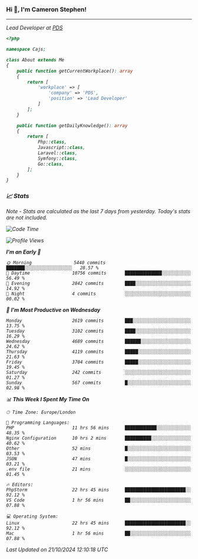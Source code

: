### Hi 👋, I'm Cameron Stephen!
<hr>
<p><em>Lead Developer at <a href="https://prindatasolutions.co.uk">PDS</a></p>


```php
<?php

namespace Cajs;

class About extends Me
{
    public function getCurrentWorkplace(): array
    {
        return [
            'workplace' => [
                'company' => 'PDS',
                'position' => 'Lead Developer'
            ]
        ];
    }

    public function getDailyKnowledge(): array
    {
        return [
            Php::class,
            Javascript::class,
            Laravel::class,
            Symfony::class,
            Go::class,
        ];
    }
}
```

### 📈 Stats
<p><em>Note - Stats are calculated as the last 7 days from yesterday. Today's stats are not included.</em></p>


<!--START_SECTION:waka-->
![Code Time](http://img.shields.io/badge/Code%20Time-4%2C027%20hrs%2054%20mins-blue)

![Profile Views](http://img.shields.io/badge/Profile%20Views-0-blue)

**I'm an Early 🐤** 

```text
🌞 Morning                5440 commits        ███████░░░░░░░░░░░░░░░░░░   28.57 % 
🌆 Daytime                10756 commits       ██████████████░░░░░░░░░░░   56.49 % 
🌃 Evening                2842 commits        ████░░░░░░░░░░░░░░░░░░░░░   14.92 % 
🌙 Night                  4 commits           ░░░░░░░░░░░░░░░░░░░░░░░░░   00.02 % 
```
📅 **I'm Most Productive on Wednesday** 

```text
Monday                   2619 commits        ███░░░░░░░░░░░░░░░░░░░░░░   13.75 % 
Tuesday                  3102 commits        ████░░░░░░░░░░░░░░░░░░░░░   16.29 % 
Wednesday                4689 commits        ██████░░░░░░░░░░░░░░░░░░░   24.62 % 
Thursday                 4119 commits        █████░░░░░░░░░░░░░░░░░░░░   21.63 % 
Friday                   3704 commits        █████░░░░░░░░░░░░░░░░░░░░   19.45 % 
Saturday                 242 commits         ░░░░░░░░░░░░░░░░░░░░░░░░░   01.27 % 
Sunday                   567 commits         █░░░░░░░░░░░░░░░░░░░░░░░░   02.98 % 
```


📊 **This Week I Spent My Time On** 

```text
🕑︎ Time Zone: Europe/London

💬 Programming Languages: 
PHP                      11 hrs 56 mins      ████████████░░░░░░░░░░░░░   48.35 % 
Nginx Configuration      10 hrs 2 mins       ██████████░░░░░░░░░░░░░░░   40.62 % 
Other                    52 mins             █░░░░░░░░░░░░░░░░░░░░░░░░   03.53 % 
JSON                     47 mins             █░░░░░░░░░░░░░░░░░░░░░░░░   03.21 % 
.env file                21 mins             ░░░░░░░░░░░░░░░░░░░░░░░░░   01.45 % 

🔥 Editors: 
PhpStorm                 22 hrs 45 mins      ███████████████████████░░   92.12 % 
VS Code                  1 hr 56 mins        ██░░░░░░░░░░░░░░░░░░░░░░░   07.88 % 

💻 Operating System: 
Linux                    22 hrs 45 mins      ███████████████████████░░   92.12 % 
Mac                      1 hr 56 mins        ██░░░░░░░░░░░░░░░░░░░░░░░   07.88 % 
```


 Last Updated on 21/10/2024 12:10:18 UTC
<!--END_SECTION:waka-->
